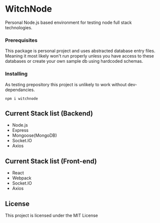 # WitchNode

Personal Node.js based environment for testing node full stack technologies.

### Prerequisites

This package is personal project and uses abstracted database entry files. Meaning it most likely won't run properly unless you have access to these databases or create your own sample db using hardcoded schemas.

### Installing

As testing prepository this project is unlikely to work without dev-dependancies.

```
npm i witchnode
```


## Current Stack list  (Backend)

* Node.js
* Express
* Mongoose(MongoDB)
* Socket.IO
* Axios

## Current Stack list  (Front-end)

* React
* Webpack
* Socket.IO
* Axios


## License

This project is licensed under the MIT License


